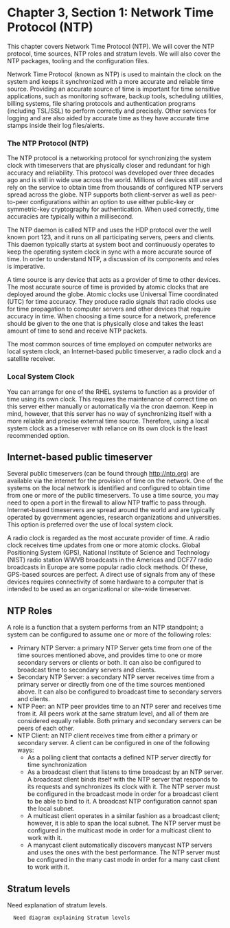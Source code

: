 # Chapter 3, Section 1: Network Time Protocol (NTP)

This chapter covers Network Time Protocol (NTP). We will cover the NTP protocol, time sources, NTP roles and stratum levels. We will also cover the NTP packages, tooling and the configuration files.

Network Time Protocol (known as NTP) is used to maintain the clock on the system and keeps it synchronized with a more accurate and reliable time source. Providing an accurate source of time is important for time sensitive applications, such as monitoring software, backup tools, scheduling utilities, billing systems, file sharing protocols and authentication programs (including TSL/SSL) to perform correctly and precisely.  Other services for logging and are also aided by accurate time as they have accurate time stamps inside their log files/alerts.

### The NTP Protocol (NTP)

The NTP protocol is a networking protocol for synchronizing the system clock with timeservers that are physically closer and redundant for high accuracy and reliability. This protocol was developed over three decades ago and is still in wide use across the world. Millions of devices still use and rely on the service to obtain time from thousands of configured NTP servers spread across the globe. NTP supports both client-server as well as peer-to-peer configurations within an option to use either public-key or symmetric-key cryptography for authentication. When used correctly, time accuracies are typically within a millisecond.  

The NTP daemon is called NTP and uses the HDP protocol over the well known port 123, and it runs on all participating servers, peers and clients. This daemon typically starts at system boot and continuously operates to keep the operating system clock in sync with a more accurate source of time. In order to understand NTP, a discussion of its components and roles is imperative.

A time source is any device that acts as a provider of time to other devices. The most accurate source of time is provided by atomic clocks that are deployed around the globe. Atomic clocks use Universal Time coordinated (UTC) for time accuracy. They produce radio signals that radio clocks use for time propagation to computer servers and other devices that require accuracy in time. When choosing a time source for a network, preference should be given to the one that is physically close and takes the least amount of time to send and receive NTP packets.

The most common sources of time employed on computer networks are local system clock, an Internet-based public timeserver, a radio clock and a satellite receiver.

### Local System Clock

You can arrange for one of the RHEL systems to function as a provider of time using its own clock. This requires the maintenance of correct time on this server either manually or automatically via the cron daemon. Keep in mind, however, that this server has no way of synchronizing itself with a more reliable and precise external time source. Therefore, using a local system clock as a timeserver with reliance on its own clock is the least recommended option.

## Internet-based public timeserver
Several public timeservers (can be found through http://ntp.org) are available via the internet for the provision of time on the network. One of the systems on the local network is identified and configured to obtain time from one or more of the public timeservers. To use a time source, you may need to open a port in the firewall to allow NTP traffic to pass through. Internet-based timeservers are spread around the world and are typically operated by government agencies, research organizations and universities. This option is preferred over the use of local system clock.

A radio clock is regarded as the most accurate provider of time. A radio clock receives time updates from one or more atomic clocks. Global Positioning System (GPS), National Institute of Science and Technology (NIST) radio station WWVB broadcasts in the Americas and DCF77 radio broadcasts in Europe are some popular radio clock methods. Of these, GPS-based sources are perfect. A direct use of signals from any of these devices requires connectivity of some hardware to a computer that is intended to be used as an organizational or site-wide timeserver.

## NTP Roles
A role is a function that a system performs from an NTP standpoint; a system can be configured to assume one or more of the following roles:

- Primary NTP Server: a primary NTP Server gets time from one of the time sources mentioned above, and provides time to one or more secondary servers or clients or both. It can also be configured to broadcast time to secondary servers and clients.
- Secondary NTP Server: a secondary NTP server receives time from a primary server or directly from one of the time sources mentioned above. It can also be configured to broadcast time to secondary servers and clients.
- NTP Peer: an NTP peer provides time to an NTP serer and receives time from it. All peers work at the same stratum level, and all of them are considered equally reliable. Both primary and secondary servers can be peers of each other.
- NTP Client: an NTP client receives time from either a primary or secondary server. A client can be configured in one of the following ways:
  * As a polling client that contacts a defined NTP server directly for time synchronization
  * As a broadcast client that listens to time broadcast by an NTP server. A broadcast client binds itself with the NTP server that responds to its requests and synchronizes its clock with it. The NTP server must be configured in the broadcast mode in order for a broadcast client to be able to bind to it. A broadcast NTP configuration cannot span the local subnet.
  * A multicast client operates in a similar fashion as a broadcast client; however, it is able to span the local subnet. The NTP server must be configured in the multicast mode in order for a multicast client to work with it.
  * A manycast client automatically discovers manycast NTP servers and uses the ones with the best performance. The NTP server must be configured in the many cast mode in order for a many cast client to work with it.

## Stratum levels

Need explanation of stratum levels.

```
  Need diagram explaining Stratum levels
```
